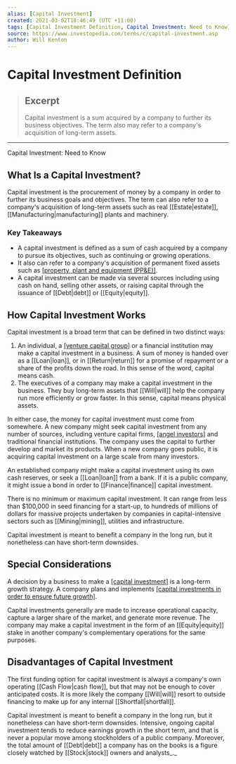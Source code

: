 ```yaml
---
alias: [Capital Investment]
created: 2021-03-02T18:46:49 (UTC +11:00)
tags: [Capital Investment Definition, Capital Investment: Need to Know]
source: https://www.investopedia.com/terms/c/capital-investment.asp
author: Will Kenton
---
```


# Capital Investment Definition

> ## Excerpt
> Capital investment is a sum acquired by a company to further its business objectives. The term also may refer to a company's acquisition of long-term assets.

---

Capital Investment: Need to Know
## What Is a Capital Investment?

Capital investment is the procurement of money by a company in order to further its business goals and objectives. The term can also refer to a company's acquisition of long-term assets such as real [[Estate|estate]], [[Manufacturing|manufacturing]] plants and machinery.

### Key Takeaways

-   A capital investment is defined as a sum of cash acquired by a company to pursue its objectives, such as continuing or growing operations.
-   It also can refer to a company's acquisition of permanent fixed assets such as [[property, plant and equipment (PP&E)]](https://www.investopedia.com/terms/p/ppe.asp).
-   A capital investment can be made via several sources including using cash on hand, selling other assets, or raising capital through the issuance of [[Debt|debt]] or [[Equity|equity]].

## How Capital Investment Works

Capital investment is a broad term that can be defined in two distinct ways:

1.  An individual, a [[venture capital group]](https://www.investopedia.com/terms/v/venturecapital.asp) or a financial institution may make a capital investment in a business. A sum of money is handed over as a [[Loan|loan]], or in [[Return|return]] for a promise of repayment or a share of the profits down the road. In this sense of the word, capital means cash.
2.  The executives of a company may make a capital investment in the business. They buy long-term assets that [[Will|will]] help the company run more efficiently or grow faster. In this sense, capital means physical assets.

In either case, the money for capital investment must come from somewhere. A new company might seek capital investment from any number of sources, including venture capital firms, [[angel investors]](https://www.investopedia.com/articles/investing/010416/angel-investing-vs-crowdfunding-how-raise-money-your-startup.asp) and traditional financial institutions. The company uses the capital to further develop and market its products. When a new company goes public, it is acquiring capital investment on a large scale from many investors.

An established company might make a capital investment using its own cash reserves, or seek a [[Loan|loan]] from a bank. If it is a public company, it might issue a bond in order to [[Finance|finance]] capital investment.

There is no minimum or maximum capital investment. It can range from less than $100,000 in seed financing for a start-up, to hundreds of millions of dollars for massive projects undertaken by companies in capital-intensive sectors such as [[Mining|mining]], utilities and infrastructure.

Capital investment is meant to benefit a company in the long run, but it nonetheless can have short-term downsides.

## Special Considerations

A decision by a business to make a [[capital investment]](https://www.investopedia.com/articles/younginvestors/10/what-is-an-investment.asp) is a long-term growth strategy. A company plans and implements [[capital investments in order to ensure future growth]](https://www.investopedia.com/ask/answers/032615/how-does-total-capital-investment-influence-economic-growth.asp).

Capital investments generally are made to increase operational capacity, capture a larger share of the market, and generate more revenue. The company may make a capital investment in the form of an [[Equity|equity]] stake in another company's complementary operations for the same purposes.

## Disadvantages of Capital Investment

The first funding option for capital investment is always a company's own operating [[Cash Flow|cash flow]], but that may not be enough to cover anticipated costs. It is more likely the company [[Will|will]] resort to outside financing to make up for any internal [[Shortfall|shortfall]].

Capital investment is meant to benefit a company in the long run, but it nonetheless can have short-term downsides. Intensive, ongoing capital investment tends to reduce earnings growth in the short term, and that is never a popular move among stockholders of a public company. Moreover, the total amount of [[Debt|debt]] a company has on the books is a figure closely watched by [[Stock|stock]] owners and analysts_._
